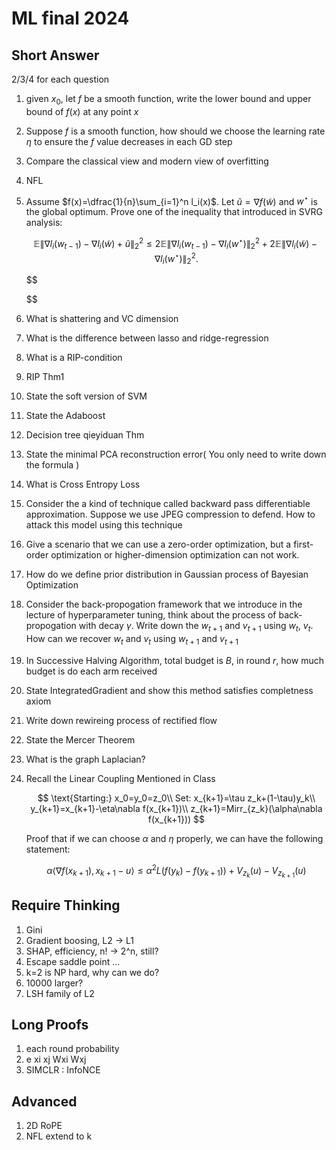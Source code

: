 # ML final 2024

## Short Answer

2/3/4 for each question

1. given $x_0$, let $f$ be a smooth function, write the lower bound and upper bound of $f(x)$ at any point $x$
2. Suppose $f$ is a smooth function, how should we choose the learning rate $\eta$ to ensure the $f$ value decreases in each GD step
3. Compare the classical view and modern view of overfitting
4. NFL
5. Assume $f(x)=\dfrac{1}{n}\sum_{i=1}^n l_i(x)$. Let $\tilde u=\nabla f(\tilde w)$ and $w^\star$ is the global optimum. Prove one of the inequality that introduced in SVRG analysis:

   $$
   \mathbb{E}\|\nabla l_i(w_{t-1})-\nabla l_i(\tilde w)+\tilde u\|_2^2\le 2\mathbb{E}\|\nabla l_i(w_{t-1})-\nabla l_i(w^\star)\|_2^2 + 2\mathbb E \| \nabla l_i(\tilde w) - \nabla l_i(w^\star)\|_2^2.
   $$

   $$


   $$
6. What is shattering and VC dimension
7. What is the difference between lasso and ridge-regression
8. What is a RIP-condition
9. RIP Thm1
10. State the soft version of SVM
11. State the Adaboost
12. Decision tree qieyiduan Thm
13. State the minimal PCA reconstruction error( You only need to write down the formula )
14. What is Cross Entropy Loss
15. Consider the a kind of technique called backward pass differentiable approximation. Suppose we use JPEG compression to defend. How to attack this model using this technique
16. Give a scenario that we can use a zero-order optimization, but a first-order optimization or higher-dimension optimization can not work.
17. How do we define prior distribution in Gaussian process of Bayesian Optimization
18. Consider the back-propogation framework that we introduce in the lecture of hyperparameter tuning, think about the process of back-propogation with decay $\gamma$. Write down the $w_{t+1}$ and $v_{t+1}$ using  $w_t$, $v_t$. How can we recover $w_t$ and $v_t$ using $w_{t+1}$ and $v_{t+1}$
19. In Successive Halving Algorithm, total budget is $B$, in round $r$, how much budget is do each arm received
20. State IntegratedGradient and show this method satisfies completness axiom
21. Write down rewireing process of rectified flow
22. State the Mercer Theorem
23. What is the graph Laplacian?
24. Recall the Linear Coupling Mentioned in Class

    $$
    \text{Starting:}  x_0=y_0=z_0\\
    Set: x_{k+1}=\tau z_k+(1-\tau)y_k\\
    y_{k+1}=x_{k+1}-\eta\nabla f(x_{k+1})\\
    z_{k+1}=Mirr_{z_k}(\alpha\nabla f(x_{k+1}))
    $$

    Proof that if we can choose $\alpha$ and $\eta$ properly, we can have the following statement:

    $$
    \alpha\left<\nabla f(x_{k+1}),x_{k+1}-u\right>\le\alpha^2 L(f(y_k)-f(y_{k+1}))+V_{z_k}(u)-V_{z_{k+1}}(u)
    $$

## Require Thinking

1. Gini
2. Gradient boosing, L2 -> L1
3. SHAP, efficiency, n! -> 2^n, still?
4. Escape saddle point ...
5. k=2 is NP hard, why can we do?
6. 10000 larger?
7. LSH family of L2


## Long Proofs

1. each round probability
2. e xi xj Wxi Wxj
3. SIMCLR : InfoNCE

## Advanced

1. 2D RoPE
2. NFL extend to k
